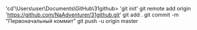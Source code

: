 'cd'\Users\user\Documents\GitHub\31github>
'git init'
git remote add origin 'https://github.com/NaAdventurer/31github.git'
git add .
git commit -m "Первоначальный коммит"
git push -u origin master



